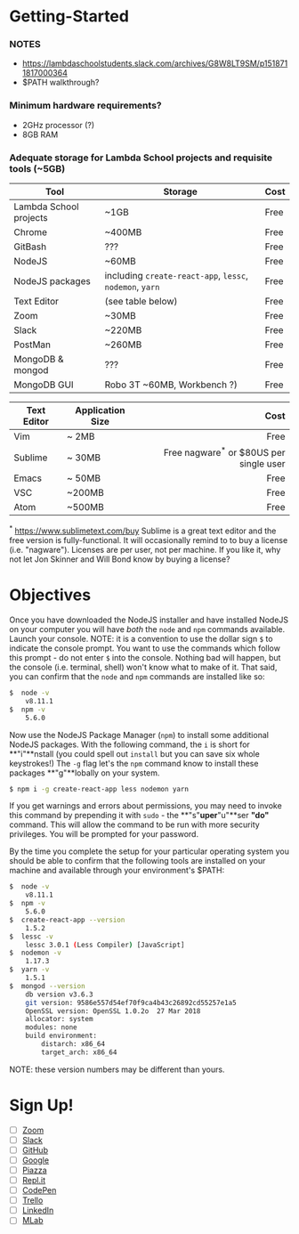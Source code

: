 # Getting-Started

### NOTES
- https://lambdaschoolstudents.slack.com/archives/G8W8LT9SM/p1518711817000364
- $PATH walkthrough?

### Minimum hardware requirements?
- 2GHz processor (?)
- 8GB RAM

### Adequate storage for Lambda School projects and requisite tools (~5GB)
| Tool | Storage | Cost |
|---|---|---|
| Lambda School projects | ~1GB | Free |
| Chrome | ~400MB | Free |
| GitBash | ??? | Free |
| NodeJS | ~60MB | Free |
| NodeJS packages | including `create-react-app`, `lessc`, `nodemon`, `yarn` | Free |
| Text Editor | (see table below) | Free |
| Zoom | ~30MB | Free |
| Slack | ~220MB | Free |
| PostMan | ~260MB | Free |
| MongoDB & mongod | ??? | Free |
| MongoDB GUI | Robo 3T ~60MB, Workbench ?) | Free |

| Text Editor | Application Size | Cost |
|---|---|--:|
| Vim | ~  2MB | Free |
| Sublime | ~ 30MB | Free nagware<sup>*</sup> or $80US per single user |
| Emacs | ~ 50MB | Free |
| VSC | ~200MB | Free |
| Atom | ~500MB | Free |

<sup>*</sup> https://www.sublimetext.com/buy Sublime is a great text editor and the free version is fully-functional. It will occasionally remind to to buy a license (i.e. "nagware"). Licenses are per user, not per machine. If you like it, why not let Jon Skinner and Will Bond know by buying a license?

# Objectives
Once you have downloaded the NodeJS installer and have installed NodeJS on your computer you will have _both_ the `node` and `npm` commands available. Launch your console. NOTE: it is a convention to use the dollar sign `$` to indicate the console prompt. You want to use the commands which follow this prompt - do not enter `$` into the console. Nothing bad will happen, but the console (i.e. terminal, shell) won't know what to make of it. That said, you can confirm that the `node` and `npm` commands are installed like so:

```bash
$  node -v
    v8.11.1
$  npm -v
    5.6.0
```

Now use the NodeJS Package Manager (`npm`) to install some additional NodeJS packages. With the following command, the `i` is short for **"i"**nstall (you could spell out `install` but you can save six whole keystrokes!) The `-g` flag let's the `npm` command know to install these packages **"g"**lobally on your system.

```bash
$ npm i -g create-react-app less nodemon yarn
```

If you get warnings and errors about permissions, you may need to invoke this command by prepending it with `sudo` - the **"s"**uper**"u"**ser **"do"** command. This will allow the command to be run with more security privileges. You will be prompted for your password.

By the time you complete the setup for your particular operating system you should be able to confirm that the following tools are installed on your machine and available through your environment's $PATH:

```bash
$  node -v
    v8.11.1
$  npm -v
    5.6.0
$  create-react-app --version
    1.5.2
$  lessc -v
    lessc 3.0.1 (Less Compiler) [JavaScript]
$  nodemon -v
    1.17.3
$  yarn -v
    1.5.1
$  mongod --version
    db version v3.6.3
    git version: 9586e557d54ef70f9ca4b43c26892cd55257e1a5
    OpenSSL version: OpenSSL 1.0.2o  27 Mar 2018
    allocator: system
    modules: none
    build environment:
        distarch: x86_64
        target_arch: x86_64
```

NOTE: these version numbers may be different than yours.

# Sign Up!
- [ ] [Zoom](https://www.zoom.us/signup)
- [ ] [Slack](https://slack.com/)
- [ ] [GitHub](https://www.github.com/)
- [ ] [Google](https://accounts.google.com/SignUp)
- [ ] [Piazza](https://piazza.com/signup)
- [ ] [Repl.it](https://repl.it/signup)
- [ ] [CodePen](https://codepen.io/)
- [ ] [Trello](https://trello.com/signup)
- [ ] [LinkedIn](https://www.linkedin.com)
- [ ] [MLab](https://mlab.com/signup/)
